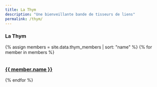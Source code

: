 ```yaml
---
title: La Thym
description: "Une bienveillante bande de tisseurs de liens"
permalink: /thym/
---
```


<div class="wrapper" markdown="1">

<div class="cta-zone-1 section-margin">
  <div class="wrapper">
    <div class="text-center">
      <section>
        <h3 class="small-title-size">La Thym</h3>
        <div class="grid-4 text-center">
          {% assign members = site.data.thym_members | sort: "name" %}
          {% for member in members %}
          <section class="attendee">
            <figure class="attendee-avatar"><img src="https://twitter.com/{{ member.twitter }}/profile_image?size=bigger" alt="">
            </figure>
            <h3 class="attendee-name"><a href="https://twitter.com/{{ member.twitter }}">{{ member.name }}</a></h3>
          </section>
          {% endfor %}
        </div>
      </section>
    </div>
  </div>
</div>

</div>
